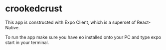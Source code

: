 # crookedcrust

This app is constructed with Expo Client, which is a superset of React-Native. 

To run the app make sure you have eo installed onto your PC and type expo start in your terminal. 
